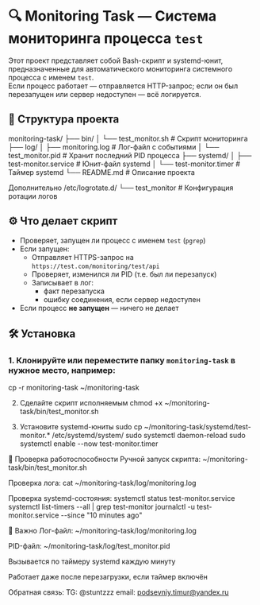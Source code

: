 # 🔍 Monitoring Task — Система мониторинга процесса `test`

Этот проект представляет собой Bash-скрипт и systemd-юнит, предназначенные для автоматического мониторинга системного процесса с именем `test`.  
Если процесс работает — отправляется HTTP-запрос; если он был перезапущен или сервер недоступен — всё логируется.

## 📁 Структура проекта

monitoring-task/
├── bin/
│ └── test_monitor.sh # Скрипт мониторинга
├── log/
│ ├── monitoring.log # Лог-файл с событиями
│ └── test_monitor.pid # Хранит последний PID процесса
├── systemd/
│ ├── test-monitor.service # Юнит-файл systemd
│ └── test-monitor.timer # Таймер systemd
└── README.md # Описание проекта

Дополнительно 
/etc/logrotate.d/
└── test_monitor # Конфигурация ротации логов 

## ⚙ Что делает скрипт

- Проверяет, запущен ли процесс с именем `test` (`pgrep`)
- Если запущен:
  - Отправляет HTTPS-запрос на `https://test.com/monitoring/test/api`
  - Проверяет, изменился ли PID (т.е. был ли перезапуск)
  - Записывает в лог:
    - факт перезапуска
    - ошибку соединения, если сервер недоступен
- Если процесс **не запущен** — ничего не делает


## 🛠 Установка

### 1. Клонируйте или переместите папку `monitoring-task` в нужное место, например:
cp -r monitoring-task ~/monitoring-task

2. Сделайте скрипт исполняемым
chmod +x ~/monitoring-task/bin/test_monitor.sh

3. Установите systemd-юниты
sudo cp ~/monitoring-task/systemd/test-monitor.* /etc/systemd/system/
sudo systemctl daemon-reload
sudo systemctl enable --now test-monitor.timer

🔁 Проверка работоспособности
Ручной запуск скрипта:
~/monitoring-task/bin/test_monitor.sh

Проверка лога:
cat ~/monitoring-task/log/monitoring.log

Проверка systemd-состояния:
systemctl status test-monitor.service
systemctl list-timers --all | grep test-monitor
journalctl -u test-monitor.service --since "10 minutes ago"

📌 Важно
Лог-файл: ~/monitoring-task/log/monitoring.log

PID-файл: ~/monitoring-task/log/test_monitor.pid

Вызывается по таймеру systemd каждую минуту

Работает даже после перезагрузки, если таймер включён

Обратная связь:
TG: @stuntzzz
email: podsevniy.timur@yandex.ru
